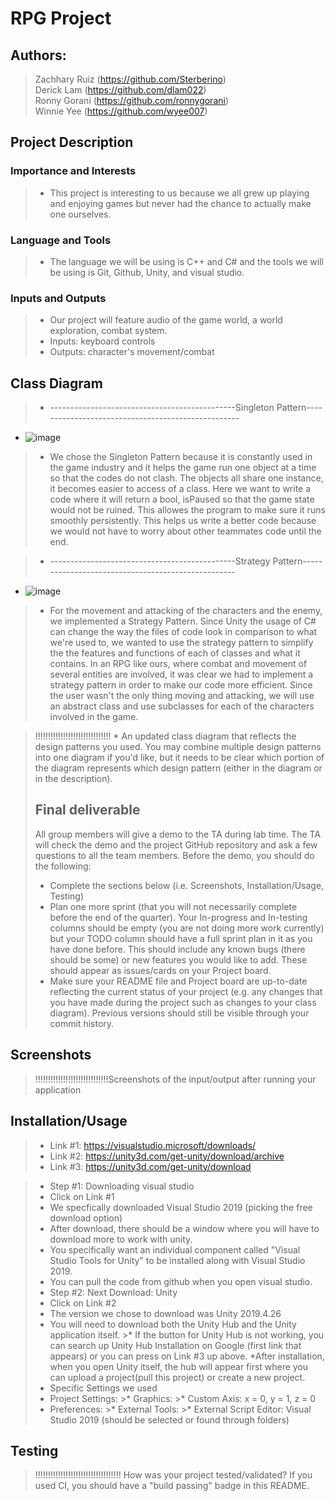 # RPG Project
 
 ## Authors:  
 > Zachhary Ruiz (https://github.com/Sterberino)                         
 > Derick Lam (https://github.com/dlam022)                     
 > Ronny Gorani (https://github.com/ronnygorani)      
 > Winnie Yee (https://github.com/wyee007)    

## Project Description

 ### Importance and Interests   
 
 > * This project is interesting to us because we all grew up playing and enjoying games but never had the chance to actually make one ourselves.  

 ### Language and Tools     
 
 > * The language we will be using is C++ and C# and the tools we will be using is Git, Github, Unity, and visual studio.

### Inputs and Outputs  

> * Our project will feature audio of the game world, a world exploration, combat system.   
> * Inputs: keyboard controls 
> * Outputs: character's movement/combat              

## Class Diagram

> * ----------------------------------------------Singleton Pattern---------------------------------------------------
* ![image](https://user-images.githubusercontent.com/91449029/141990718-78a9d843-7112-4f2d-b2d7-698442eecdae.png)
> * We chose the Singleton Pattern because it is constantly used in the game industry and it helps the game run one object at a time so that the codes do not clash. The objects all share one instance, it becomes easier to access of a class. Here we want to write a code where it will return a bool, isPaused so that the game state would not be ruined. This allowes the program to make sure it runs smoothly persistently. This helps us write a better code because we would not have to worry about other teammates code until the end.


> * ----------------------------------------------Strategy Pattern---------------------------------------------------
* ![image](https://user-images.githubusercontent.com/82008415/142005136-aa9a964d-8a9a-48ca-825f-59d44fa09375.png)
> * For the movement and attacking of the characters and the enemy, we implemented a Strategy Pattern. Since Unity the usage of C# can change the way the files of code look in comparison to what we're used to, we wanted to use the strategy pattern to simplify the the features and functions of each of classes and what it contains. In an RPG like ours, where combat and movement of several entities are involved, it was clear we had to implement a strategy pattern in order to make our code more efficient. Since the user wasn't the only thing moving and attacking, we will use an abstract class and use subclasses for each of the characters involved in the game.
 
 >  !!!!!!!!!!!!!!!!!!!!!!!!!!!!!! * An updated class diagram that reflects the design patterns you used. You may combine multiple design patterns into one diagram if you'd like, but it needs to be clear which portion of the diagram represents which design pattern (either in the diagram or in the description).
 > ## Final deliverable
 > All group members will give a demo to the TA during lab time. The TA will check the demo and the project GitHub repository and ask a few questions to all the team members. 
 > Before the demo, you should do the following:
 > * Complete the sections below (i.e. Screenshots, Installation/Usage, Testing)
 > * Plan one more sprint (that you will not necessarily complete before the end of the quarter). Your In-progress and In-testing columns should be empty (you are not doing more work currently) but your TODO column should have a full sprint plan in it as you have done before. This should include any known bugs (there should be some) or new features you would like to add. These should appear as issues/cards on your Project board.
 > * Make sure your README file and Project board are up-to-date reflecting the current status of your project (e.g. any changes that you have made during the project such as changes to your class diagram). Previous versions should still be visible through your commit history. 
 
 ## Screenshots
 
 > !!!!!!!!!!!!!!!!!!!!!!!!!!!!!Screenshots of the input/output after running your application
 
 ## Installation/Usage
 
 > * Link #1: https://visualstudio.microsoft/downloads/
 > * Link #2: https://unity3d.com/get-unity/download/archive
 > * Link #3: https://unity3d.com/get-unity/download

 >* Step #1: Downloading visual studio 
   >* Click on Link #1
   >* We specfically downloaded Visual Studio 2019 (picking the free download option)
   >* After download, there should be a window where you will have to download more to work with unity. 
   >* You specifically want an individual component called "Visual Studio Tools for Unity" to be installed along with Visual Studio 2019.
   >* You can pull the code from github when you open visual studio.
 > * Step #2: Next Download: Unity
   >* Click on Link #2
   >* The version we chose to download was Unity 2019.4.26
   >* You will need to download both the Unity Hub and the Unity application itself.
     >* If the button for Unity Hub is not working, you can search up Unity Hub Installation on Google (first link that appears) or you can press on Link #3 up above.
   >*After installation, when you open Unity itself, the hub will appear first where you can upload a project(pull this project) or create a new project. 
 >* Specific Settings we used
   >* Project Settings:
     >* Graphics: 
       >* Custom Axis: x = 0, y = 1, z = 0
   >* Preferences:
     >* External Tools: 
       >* External Script Editor: Visual Studio 2019 (should be selected or found through folders) 


 ## Testing
 
 >!!!!!!!!!!!!!!!!!!!!!!!!!!!!!!!!!! How was your project tested/validated? If you used CI, you should have a "build passing" badge in this README.
 
